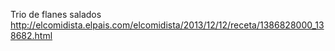 Trio de flanes salados	http://elcomidista.elpais.com/elcomidista/2013/12/12/receta/1386828000_138682.html
